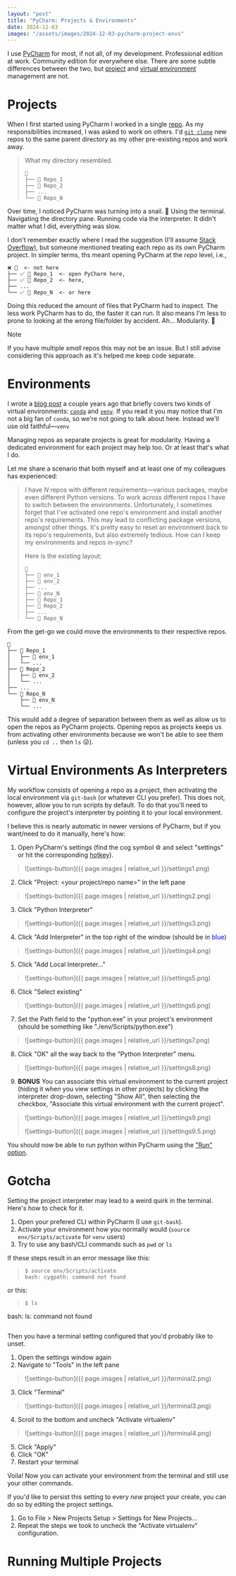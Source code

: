 ```yaml
---
layout: "post"
title: "PyCharm: Projects & Environments"
date: 2024-12-03
images: "/assets/images/2024-12-03-pycharm-project-envs"
---
```


<script>
MathJax = {
  tex: {
    inlineMath: [['$', '$'], ['\\(', '\\)']]
  },
  svg: {
    fontCache: 'global'
  }
};
</script>
<script type="text/javascript" id="MathJax-script" async
  src="https://cdn.jsdelivr.net/npm/mathjax@3/es5/tex-svg.js">
</script>

I use [PyCharm](https://www.jetbrains.com/pycharm/) for most, if not all, of my development.
Professional edition at work.
Community edition for everywhere else.
There are some subtle differences between the two, but [project](https://www.jetbrains.com/help/pycharm/setting-up-your-project.html) and [virtual environment](https://www.jetbrains.com/help/pycharm/creating-virtual-environment.html) management are not.

# Projects
When I first started using PyCharm I worked in a single [repo](https://en.wikipedia.org/wiki/Repository_(version_control)).
As my responsibilities increased, I was asked to work on others.
I'd [`git clone`](https://git-scm.com/docs/git-clone) new repos to the same parent directory as my other pre-existing repos
and work away.
>What my directory resembled.
>```text
>📂
>├── 📂 Repo_1
>├── 📂 Repo_2
>├── ...
>└── 📂 Repo_N
>
>```

Over time, I noticed PyCharm was turning into a snail. 🐌
Using the terminal.
Navigating the directory pane.
Running code via the interpreter.
It didn't matter what I did, everything was slow.

I don't remember exactly where I read the suggestion (I'll assume [Stack Overflow](https://stackoverflow.com/questions/tagged/pycharm)),
but someone mentioned treating each repo as its own PyCharm project.
In simpler terms, ths meant opening PyCharm at the _repo_ level, i.e.,
```text
❌ 📂  <- not here
├── ✅ 📂 Repo_1  <- open PyCharm here,
├── ✅ 📂 Repo_2  <- here,
├── ...
└── ✅ 📂 Repo_N  <- or here

```

Doing this reduced the amount of files that PyCharm had to inspect.
The less work PyCharm has to do, the faster it can run.
It also means I'm less to prone to looking at the wrong file/folder by accident.
Ah...
Modularity.
🧘
>[!NOTE]
>If you have multiple _small_ repos this may not be an issue.
>But I still advise considering this approach as it's helped me keep code separate.

# Environments
I wrote a [blog post](https://medium.com/@ianiat11/we-recommend-creating-an-environment-da38af0cecbb) a couple years ago
that briefly covers two kinds of virtual environments:
[`conda`](https://docs.conda.io/projects/conda/en/latest/user-guide/tasks/manage-environments.html) and [`venv`](https://docs.python.org/3/library/venv.html).
If you read it you may notice that I'm not a big fan of `conda`, so we're not going to talk about here.
Instead we'll use old faithful—`venv`

Managing repos as separate projects is great for modularity.
Having a dedicated environment for each project may help too.
Or at least that's what I do.

Let me share a scenario that both myself and at least one of my colleagues has experienced:
>I have $N$ repos with different requirements—various packages, maybe even different Python versions.
>To work across different repos I have to switch between the environments.
>Unfortunately, I sometimes forget that I've activated one repo's environment and install another repo's requirements.
>This may lead to conflicting package versions, amongst other things.
>It's pretty easy to reset an environment back to its repo's requirements, but also extremely tedious.
>How can I keep my environments and repos in-sync?
>
>Here is the existing layout:
>```text
>📂
>├── 🔧 env_1
>├── 🔧 env_2
>├── ...
>├── 🔧 env_N
>├── 📂 Repo_1
>├── 📂 Repo_2
>├── ...
>└── 📂 Repo_N
>
>```

From the get-go we could move the environments to their respective repos.
```text
📂
├── 📂 Repo_1
│   ├── 🔧 env_1
│   └── ...
├── 📂 Repo_2
│   ├── 🔧 env_2
│   └── ...
├── ...
└── 📂 Repo_N
    ├── 🔧 env_N
    └── ...

```
This would add a degree of separation between them as well as allow us to open the repos as PyCharm projects.
Opening repos as projects keeps us from activating other environments because we won't be able to see them
(unless you `cd ..` then `ls` 😜).

# Virtual Environments As Interpreters
My workflow consists of opening a repo as a project,
then activating the local environment via `git-bash` (or whatever CLI you prefer).
This does not, however, allow you to run scripts by default.
To do that you'll need to configure the project's interpreter by pointing it to your local environment.

I believe this is nearly automatic in newer versions of PyCharm, but if you want/need to do it manually, here's how:
1. Open PyCharm's settings (find the cog symbol ⚙️ and select "settings" or hit the corresponding [hotkey](https://www.jetbrains.com/help/pycharm/mastering-keyboard-shortcuts.html)).
>![settings-button]({{ page.images | relative_url }}/settings1.png)
2. Click "Project: <your project/repo name>" in the left pane
>![settings-button]({{ page.images | relative_url }}/settings2.png)
3. Click "Python Interpreter"
>![settings-button]({{ page.images | relative_url }}/settings3.png)
4. Click "Add Interpreter" in the top right of the window (should be in <span style="color:blue">blue</span>)
>![settings-button]({{ page.images | relative_url }}/settings4.png)
5. Click "Add Local Interpreter..."
>![settings-button]({{ page.images | relative_url }}/settings5.png)
6. Click "Select existing"
>![settings-button]({{ page.images | relative_url }}/settings6.png)
7. Set the Path field to the "python.exe" in your project's environment (should be something like "./env/Scripts/python.exe")
>![settings-button]({{ page.images | relative_url }}/settings7.png)
8. Click "OK" all the way back to the "Python Interpreter" menu.
>![settings-button]({{ page.images | relative_url }}/settings8.png)
9. **BONUS** You can associate this virtual environment to the current project (hiding it when you view settings in other projects) by clicking the interpreter drop-down, selecting "Show All", then selecting the checkbox, "Associate this virtual environment with the current project".
>![settings-button]({{ page.images | relative_url }}/settings9.png)
> 
>![settings-button]({{ page.images | relative_url }}/settings9.5.png)

You should now be able to run python within PyCharm using the ["Run" option](https://www.jetbrains.com/help/pycharm/running-without-any-previous-configuring.html).

# Gotcha
Setting the project interpreter may lead to a weird quirk in the terminal.
Here's how to check for it.
1. Open your prefered CLI within PyCharm (I use `git-bash`).
2. Activate your environment how you normally would (`source env/Scripts/activate` for `venv` users)
3. Try to use any bash/CLI commands such as `pwd` or `ls`

If these steps result in an error message like this:
>```shell
>$ source env/Scripts/activate
>bash: cygpath: command not found
>```

or this:
>```shell
>$ ls
bash: ls: command not found
>```

Then you have a terminal setting configured that you'd probably like to unset.
1. Open the settings window again
2. Navigate to "Tools" in the left pane
>![settings-button]({{ page.images | relative_url }}/terminal2.png)
3. Click "Terminal"
>![settings-button]({{ page.images | relative_url }}/terminal3.png)
4. Scroll to the bottom and uncheck "Activate virtualenv"
>![settings-button]({{ page.images | relative_url }}/terminal4.png)
5. Click "Apply"
6. Click "OK"
7. Restart your terminal

Voila! Now you can activate your environment from the terminal and still use your other commands.

If you'd like to persist this setting to every _new_ project your create, you can do so by editing the project settings.
1. Go to File > New Projects Setup > Settings for New Projects...
2. Repeat the steps we took to uncheck the "Activate virtualenv" configuration.

# Running Multiple Projects